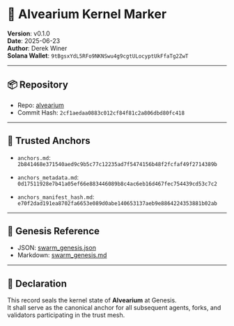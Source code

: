 # 🧬 Alvearium Kernel Marker

**Version**: v0.1.0  
**Date**: 2025-06-23  
**Author**: Derek Winer  
**Solana Wallet**: `9tBgsxYdL5RFo9NKNSwu4g9cgtULocyptUkFfaTg2ZwT`  

---

## 📦 Repository
- Repo: [alvearium](https://github.com/DerekWiner/alvearium)
- Commit Hash: `2cf1aedaa0883c012cf84f81c2a806dbd80fc418`

---

## 🔐 Trusted Anchors

- `anchors.md`:  
  `2b841468e371540aed9c9b5c77c12235ad7f5474156b48f2fcfaf49f2714389b`

- `anchors_metadata.md`:  
  `0d17511928e7b41a05ef66e883446089b8c4ac6eb16d467fec754439cd53c7c2`

- `anchors_manifest_hash.md`:  
  `e70f2dad191ea8702fa6653e089d0abe140653137aeb9e8864224353881b02ab`

---

## 🌱 Genesis Reference

- JSON: [swarm_genesis.json](https://arweave.net/IQcAm8Ql9xHX6dXZL28pdyWVdy2A72LxtESLm3cSO1o)  
- Markdown: [swarm_genesis.md](https://arweave.net/cECar7wYfFsxjxGTLDBnyZoMZDQm6hUXQvPYLDBrhYY)

---

## 📜 Declaration

This record seals the kernel state of **Alvearium** at Genesis.  
It shall serve as the canonical anchor for all subsequent agents, forks, and validators participating in the trust mesh.

